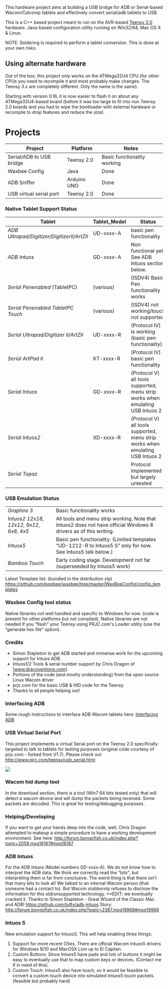 This hardware project aims at building a USB bridge for ADB or Serial-based Wacom/Calcomp tablets and effectively convert serial/adb tablets to USB.

This is a C++ based project meant to run on the AVR-based [Teensy 2.0](http://www.pjrc.com/store/teensy.html) hardware. Java-based configuration utility running on Win32/64, Mac OS X & Linux.

NOTE: Soldering is required to perform a tablet conversion. This is done at your own risks.

Using alternate hardware
------------------------

Out of the box, this project only works on the ATMega32U4 CPU (for other CPUs you need to recompile it and most probably make changes. The Teensy 3.x are completely different. Only the name is the same). 

Starting with version 0.16, it is now easier to flash it on about any ATMega32U4-based board (before it was too large to fit into non Teensy 2.0 boards and you had to wipe the bootloader with external hardware or recompile to drop features and reduce the size).

Projects
========

| Project | Platform | Notes |
|-------------|--------------|-----------|
| Serial/ADB to USB bridge | Teensy 2.0 | Basic functionality working |
| Waxbee Config | Java | Done | 
| ADB Sniffer | Arduino UNO | Done |
| USB virtual serial port | Teensy 2.0 | Done |

### Native Tablet Support Status

| Tablet      | Tablet_Model | Status    |
|-------------|--------------|-----------|
| *ADB Ultrapad/Digitizer/DigitizerII/ArtZII* | UD-xxxx-A | basic pen functionality|
| *ADB Intuos* | GD-xxxx-A | Non functional yet. See ADB Intuos section below. | 
| *Serial Penenabled* (TabletPC) | (various) | (ISDV4) Basic Pen functionality works |
| *Serial Penenabled TabletPC Touch* | (various) | (ISDV4) not working/touch not supported |
| *Serial Ultrapad/Digitizer II/ArtZII* | UD-xxxx-R | (Protocol IV) is working (basic pen functionality). |
| *Serial ArtPad II* | KT-xxxx-R | (Protocol IV) basic pen functionality |
| *Serial Intuos* | GD-xxxx-R | (Protocol V) all tools supported, menu strip works when emulating USB Intuos 2|
| *Serial Intuos2* | XD-xxxx-R | (Protocol V) all tools supported, menu strip works when emulating USB Intuos 2 |
| *Serial Topaz* |  | Protocol implemented but largely untested |

### USB Emulation Status
|   |   |
|---|---|
| *Graphire 3* | Basic functionality works |
| *Intuos2 12x18, 12x12, 9x12, 6x8, 4x5* | All tools and menu strip working. Note that Intuos2 does not have official Windows 8 drivers as of this writing. |
| *Intuos5* | Basic pen functionality. (Limited templates “UD-1212-R to Intuos5 S” only for now. See Intuos5 talk below.) |
| *Bamboo Touch* | Early coding stage. Development not far (superseeded by Intuos5 work) |

Latest Template list: (bundled in the distribution zip) <https://github.com/popbee/waxbee/tree/master/WaxBeeConfig/config_templates>

### Waxbee Config tool status

Native libraries not well handled and specific to Windows for now. (code is present for other platforms but not compiled). Native libraries are not needed if you “flash” your Teensy using PRJC.com's Loader utility (use the “generate hex file” option).

### Credits

* Simon Stapleton to get ADB started and immense work for the upcoming support for Intuos ADB.
* Intuos1/2 Tools & serial number support by Chris Dragon of [www.dracoventions.com]
* Portions of the code (and moslty understanding) from the open source Linux Wacom driver
* prjc.com for the basic USB & HID code for the Teensy
* Thanks to all people helping out!

### Interfacing ADB

Some rough instructions to interface ADB Wacom tablets here: [Interfacing ADB](https://github.com/popbee/waxbee/wiki/Interfacing-ADB)

### USB Virtual Serial Port
This project implements a virtual Serial port on the Teensy 2.0 specifically targeted to talk to tablets for testing purposes (original code courtesy of prjc.com - forked from V1.7). Please check out http://www.pjrc.com/teensy/usb_serial.html 

![](https://raw.githubusercontent.com/popbee/waxbee/master/wiki/udhack.jpg)


### Wacom hid dump tool

In the download section, there is a tool (Win7 64 bits tested only) that will detect a wacom device and will dump the packets being received. Some packets are decoded. This is great for testing/debugging purposes.

### Helping/Developing
If you want to get your hands deep into the code, well, Chris Dragon attempted to makeup a simple procedure to have a working development environment.  See here: http://forum.bongofish.co.uk/index.php?topic=2059.msg16167#msg16167  

### ADB Intuos
For the ADB Intuos (Model numbers GD-xxxx-A). We do not know how to interpret the ADB data. We think we correctly read the "bits", but interpreting them is far from conclusive. The weird thing is that there isn't that many bits to look at!
We talked to an internal Wacom person (that someone had a contact to). But Wacom stubbornly refuses to disclose the information for this old/unsupported technology. 
**EDIT: we eventually cracked it. Thanks to Simon Stapleton - Great Wizard of the Classic Mac and ADB! https://github.com/tufty/adb-intuos Story: http://forum.bongofish.co.uk/index.php?topic=2387.msg19968#msg19968

### Intuos 5
New emulation support for Intuos5. This will help enabling three things:
  1. Support for more recent OSes. There are official Wacom Intuos5 drivers for Windows 8/10 and MacOSX Lion up to El Capitan.
  2. Custom Buttons: Since Intuos5 have pads and lots of buttons it might be easy to eventually use that to map custom keys or devices. (Contact me if in need of this).
  3. Custom Touch: Intuos5 also have touch, so it would be feasible to convert a custom touch device into simulated Intuos5 touch packets. (feasible but probably hard)


  [Teensy]: http://www.pjrc.com/teensy
  [`Dracoventions.com`]: http://www.dracoventions.com

